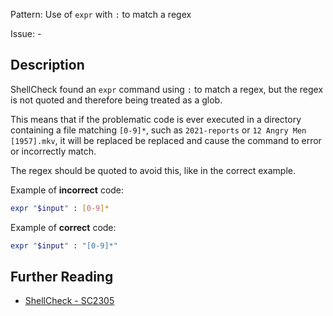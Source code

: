 Pattern: Use of `expr` with `:` to match a regex

Issue: -

## Description

ShellCheck found an `expr` command using `:` to match a regex, but the regex is not quoted and therefore being treated as a glob.

This means that if the problematic code is ever executed in a directory containing a file matching `[0-9]*`, such as `2021-reports` or `12 Angry Men [1957].mkv`, it will be replaced be replaced and cause the command to error or incorrectly match.

The regex should be quoted to avoid this, like in the correct example.

Example of **incorrect** code:

```sh
expr "$input" : [0-9]*
```

Example of **correct** code:

```sh
expr "$input" : "[0-9]*"
```

## Further Reading

* [ShellCheck - SC2305](https://github.com/koalaman/shellcheck/wiki/SC2305)
